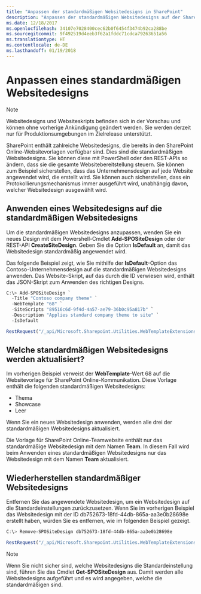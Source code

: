 ```yaml
---
title: "Anpassen der standardmäßigen Websitedesigns in SharePoint"
description: "Anpassen der standardmäßigen Websitedesigns auf der SharePoint-Teamwebsite oder auf der Kommunikations-Websitevorlage"
ms.date: 12/18/2017
ms.openlocfilehash: 34107e7028400cec62b0f6454f3474b92ca288be
ms.sourcegitcommit: 9f492519d4eeb3f62a1fddc71cdca79263651a56
ms.translationtype: HT
ms.contentlocale: de-DE
ms.lasthandoff: 01/19/2018
---
```

# <a name="customize-a-default-site-design"></a>Anpassen eines standardmäßigen Websitedesigns

> [!NOTE]
> Websitedesigns und Websiteskripts befinden sich in der Vorschau und können ohne vorherige Ankündigung geändert werden. Sie werden derzeit nur für Produktionsumgebungen im Zielrelease unterstützt.

SharePoint enthält zahlreiche Websitedesigns, die bereits in den SharePoint Online-Websitevorlagen verfügbar sind. Dies sind die standardmäßigen Websitedesigns. Sie können diese mit PowerShell oder den REST-APIs so ändern, dass sie die gesamte Websitebereitstellung steuern. Sie können zum Beispiel sicherstellen, dass das Unternehmensdesign auf jede Website angewendet wird, die erstellt wird. Sie können auch sicherstellen, dass ein Protokollierungsmechanismus immer ausgeführt wird, unabhängig davon, welcher Websitedesign ausgewählt wird.

## <a name="apply-a-site-design-to-the-default-site-designs"></a>Anwenden eines Websitedesigns auf die standardmäßigen Websitedesigns

Um die standardmäßigen Websitedesigns anzupassen, wenden Sie ein neues Design mit dem Powershell-Cmdlet **Add-SPOSiteDesign** oder der REST-API **CreateSiteDesign**. Geben Sie die Option **IsDefault** an, damit das Websitedesign standardmäßig angewendet wird.

Das folgende Beispiel zeigt, wie Sie mithilfe der **IsDefault**-Option das Contoso-Unternehmensdesign auf die standardmäßigen Websitedesigns anwenden. Das Website-Skript, auf das durch die ID verwiesen wird, enthält das JSON-Skript zum Anwenden des richtigen Designs.

```powershell
C:\> Add-SPOSiteDesign `
  -Title "Contoso company theme" `
  -WebTemplate "68" `
  -SiteScripts "89516c6d-9f4d-4a57-ae79-36b0c95a817b" `
  -Description "Applies standard company theme to site" `
  -IsDefault
```
```javascript
RestRequest("/_api/Microsoft.Sharepoint.Utilities.WebTemplateExtensions.SiteScriptUtility.CreateSiteDesign", {info:{Title:"Contoso company theme", Description:"Applies standard company theme to site", SiteScriptIds:["89516c6d-9f4d-4a57-ae79-36b0c95a817b"],  WebTemplate:"68", IsDefault: true}});
```

## <a name="which-default-site-designs-are-updated"></a>Welche standardmäßigen Websitedesigns werden aktualisiert?

Im vorherigen Beispiel verweist der **WebTemplate**-Wert 68 auf die Websitevorlage für SharePoint Online-Kommunikation. Diese Vorlage enthält die folgenden standardmäßigen Websitedesigns:

- Thema
- Showcase
- Leer

Wenn Sie ein neues Websitedesign anwenden, werden alle drei der standardmäßigen Websitedesigns aktualisiert.

Die Vorlage für SharePoint Online-Teamwebsite enthält nur das standardmäßige Websitedesign mit dem Namen **Team**. In diesem Fall wird beim Anwenden eines standardmäßigen Websitedesigns nur das Websitedesign mit dem Namen **Team** aktualisiert.

## <a name="restoring-the-default-site-designs"></a>Wiederherstellen standardmäßiger Websitedesigns

Entfernen Sie das angewendete Websitedesign, um ein Websitedesign auf die Standardeinstellungen zurückzusetzen. Wenn Sie im vorherigen Beispiel das Websitedesign mit der ID db752673-18fd-44db-865a-aa3e0b28698e erstellt haben, würden Sie es entfernen, wie im folgenden Beispiel gezeigt.

```powershell
C:\> Remove-SPOSiteDesign db752673-18fd-44db-865a-aa3e0b28698e
```
```javascript
RestRequest("/_api/Microsoft.Sharepoint.Utilities.WebTemplateExtensions.SiteScriptUtility.DeleteSiteDesign", {id:"db752673-18fd-44db-865a-aa3e0b28698e"});
```

> [!NOTE]
> Wenn Sie nicht sicher sind, welche Websitedesigns die Standardeinstellung sind, führen Sie das Cmdlet **Get-SPOSiteDesign** aus. Damit werden alle Websitedesigns aufgeführt und es wird angegeben, welche die standardmäßigen sind.
